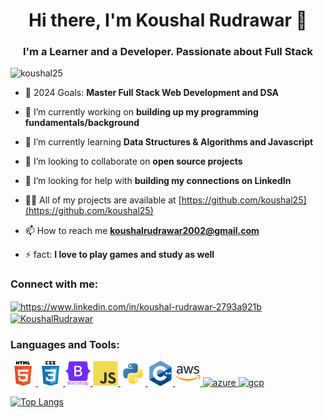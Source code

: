 <h1 align="center">Hi there, I'm Koushal Rudrawar 👋</h1>
<h3 align="center">I'm a Learner and a Developer. Passionate about Full Stack</h3>

<p align="left"> <img src="https://komarev.com/ghpvc/?username=koushal25&label=Profile%20views&color=0e75b6&style=flat" alt="koushal25" /> </p>





- 🥅 2024 Goals: **Master Full Stack Web Development and DSA**

- 🔭 I’m currently working on **building up my programming fundamentals/background**

- 🌱 I’m currently learning **Data Structures & Algorithms and Javascript**

- 👯 I’m looking to collaborate on **open source projects**

- 🤝 I’m looking for help with **building my connections on LinkedIn**

- 👨‍💻 All of my projects are available at [https://github.com/koushal25](https://github.com/koushal25)

- 📫 How to reach me **koushalrudrawar2002@gmail.com**

- ⚡ fact:  **I love to play games and study as well**

<h3 align="left">Connect with me:</h3>
<p align="left">
<a href="https://www.linkedin.com/in/koushal-rudrawar-2793a921b" target="_blank"><img align="center" src="https://raw.githubusercontent.com/rahuldkjain/github-profile-readme-generator/master/src/images/icons/Social/linked-in-alt.svg" alt="https://www.linkedin.com/in/koushal-rudrawar-2793a921b" height="30" width="40" /></a>
<a href="https://twitter.com/KoushalRudrawar" target="blank"><img align="center" src="https://raw.githubusercontent.com/rahuldkjain/github-profile-readme-generator/master/src/images/icons/Social/twitter.svg" alt="KoushalRudrawar" height="30" width="40" /></a>



<h3 align="left">Languages and Tools:</h3>
<p align="left"><a href="https://www.w3.org/html/" target="_blank"> <img src="https://raw.githubusercontent.com/devicons/devicon/master/icons/html5/html5-original-wordmark.svg" alt="html5" width="40" height="40"/> </a> <a href="https://www.w3schools.com/css/" target="_blank"> <img src="https://raw.githubusercontent.com/devicons/devicon/master/icons/css3/css3-original-wordmark.svg" alt="css3" width="40" height="40"/> </a> <a href="https://getbootstrap.com" target="_blank"> <img src="https://raw.githubusercontent.com/devicons/devicon/master/icons/bootstrap/bootstrap-plain-wordmark.svg" alt="bootstrap" width="40" height="40"/> </a><a href="https://developer.mozilla.org/en-US/docs/Web/JavaScript" target="_blank"> <img src="https://raw.githubusercontent.com/devicons/devicon/master/icons/javascript/javascript-original.svg" alt="javascript" width="40" height="40"/> </a><a href="https://www.python.org" target="_blank"> <img src="https://raw.githubusercontent.com/devicons/devicon/master/icons/python/python-original.svg" alt="python" width="40" height="40"/> <a href="https://www.w3schools.com/cpp/" target="_blank"> <img src="https://raw.githubusercontent.com/devicons/devicon/master/icons/cplusplus/cplusplus-original.svg" alt="cplusplus" width="40" height="40"/> </a></a>  <a href="https://aws.amazon.com" target="_blank"> <img src="https://raw.githubusercontent.com/devicons/devicon/master/icons/amazonwebservices/amazonwebservices-original-wordmark.svg" alt="aws" width="40" height="40"/> </a> <a href="https://azure.microsoft.com/en-in/" target="_blank"> <img src="https://www.vectorlogo.zone/logos/microsoft_azure/microsoft_azure-icon.svg" alt="azure" width="40" height="40"/> 
  </a> <a href="https://cloud.google.com" target="_blank"> <img src="https://www.vectorlogo.zone/logos/google_cloud/google_cloud-icon.svg" alt="gcp" width="40" height="40"/> </a> </p>




[![Top Langs](https://github-readme-stats.vercel.app/api/top-langs/?username=anuraghazra&layout=compact)](https://github.com/koushal25/github-readme-stats)

